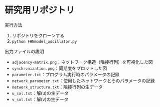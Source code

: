 # 研究用リポジトリ

実行方法
1. リポジトリをクローンする
2. `python FHNmodel_oscillator.py`

出力ファイルの説明
* `adjacency-matrix.png`：ネットワーク構造（隣接行列）を可視化した図
* `synchronization.png`：同期度をプロットした図
* `parameter.txt`：プログラム実行時のパラメータの記録
* `network_parameter.txt`：使用したネットワークとそのパラメータの記録
* `network_structure.txt`：隣接行列の生データ
* `u_sol.txt`：解(u)の生データ
* `v_sol.txt`：解(v)の生データ